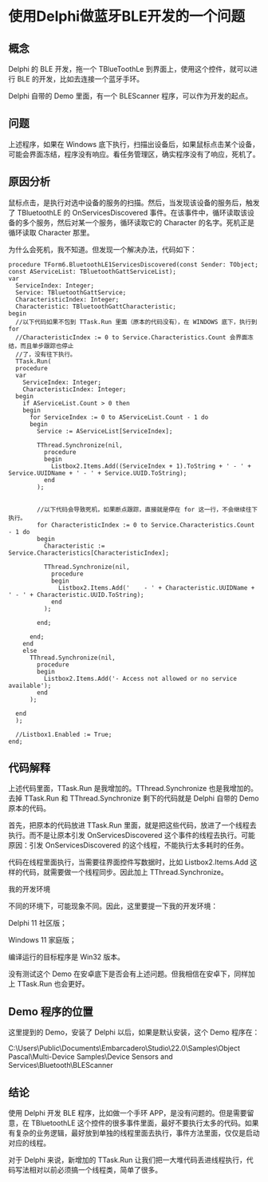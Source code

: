 # 使用Delphi做蓝牙BLE开发的一个问题
## 概念
Delphi 的 BLE 开发，拖一个 TBlueToothLe 到界面上，使用这个控件，就可以进行 BLE 的开发，比如去连接一个蓝牙手环。

Delphi 自带的 Demo 里面，有一个 BLEScanner 程序，可以作为开发的起点。

## 问题
上述程序，如果在 Windows 底下执行，扫描出设备后，如果鼠标点击某个设备，可能会界面冻结，程序没有响应。看任务管理区，确实程序没有了响应，死机了。

## 原因分析
鼠标点击，是执行对选中设备的服务的扫描。然后，当发现该设备的服务后，触发了 TBluetoothLE 的 OnServicesDiscovered 事件。在该事件中，循环读取该设备的多个服务，然后对某一个服务，循环读取它的 Character 的名字。死机正是循环读取 Character 那里。

为什么会死机，我不知道。但发现一个解决办法，代码如下：
~~~
procedure TForm6.BluetoothLE1ServicesDiscovered(const Sender: TObject; const AServiceList: TBluetoothGattServiceList);
var
  ServiceIndex: Integer;
  Service: TBluetoothGattService;
  CharacteristicIndex: Integer;
  Characteristic: TBluetoothGattCharacteristic;
begin
  //以下代码如果不包到 TTask.Run 里面（原本的代码没有），在 WINDOWS 底下，执行到 for 
  //CharacteristicIndex := 0 to Service.Characteristics.Count 会界面冻结，而且单步跟踪也停止 
  //了，没有往下执行。
  TTask.Run(  
  procedure
  var
    ServiceIndex: Integer;
    CharacteristicIndex: Integer;
  begin
    if AServiceList.Count > 0 then
    begin
      for ServiceIndex := 0 to AServiceList.Count - 1 do
      begin
        Service := AServiceList[ServiceIndex];
 
        TThread.Synchronize(nil,
          procedure
          begin
            Listbox2.Items.Add((ServiceIndex + 1).ToString + ' - ' + Service.UUIDName + ' - ' + Service.UUID.ToString);
          end
        );
 
 
        //以下代码会导致死机，如果断点跟踪，直接就是停在 for 这一行，不会继续往下执行。
        for CharacteristicIndex := 0 to Service.Characteristics.Count - 1 do
        begin
          Characteristic := Service.Characteristics[CharacteristicIndex];
 
          TThread.Synchronize(nil,
            procedure
            begin
              Listbox2.Items.Add('    - ' + Characteristic.UUIDName + ' - ' + Characteristic.UUID.ToString);
            end
          );
 
        end;
 
      end;
    end
    else
      TThread.Synchronize(nil,
        procedure
        begin
          Listbox2.Items.Add('- Access not allowed or no service available');
        end
      );
 
  end
  );
 
  //Listbox1.Enabled := True;
end;
~~~

## 代码解释
上述代码里面，TTask.Run 是我增加的。TThread.Synchronize 也是我增加的。去掉 TTask.Run 和 TThread.Synchronize 剩下的代码就是 Delphi 自带的 Demo 原本的代码。

首先，把原本的代码放进 TTask.Run 里面，就是把这些代码，放进了一个线程去执行。而不是让原本引发 OnServicesDiscovered 这个事件的线程去执行。可能原因：引发 OnServicesDiscovered 的这个线程，不能执行太多耗时的任务。

代码在线程里面执行，当需要往界面控件写数据时，比如 Listbox2.Items.Add 这样的代码，就需要做一个线程同步。因此加上  TThread.Synchronize。

我的开发环境

不同的环境下，可能现象不同。因此，这里要提一下我的开发环境：

Delphi 11 社区版；

Windows 11 家庭版；

编译运行的目标程序是 Win32 版本。

没有测试这个 Demo 在安卓底下是否会有上述问题。但我相信在安卓下，同样加上 TTask.Run 也会更好。

## Demo 程序的位置
这里提到的 Demo，安装了 Delphi 以后，如果是默认安装，这个 Demo 程序在：

C:\Users\Public\Documents\Embarcadero\Studio\22.0\Samples\Object Pascal\Multi-Device Samples\Device Sensors and Services\Bluetooth\BLEScanner

## 结论
使用 Delphi 开发 BLE 程序，比如做一个手环 APP，是没有问题的。但是需要留意，在 TBluetoothLE 这个控件的很多事件里面，最好不要执行太多的代码。如果有复杂的业务逻辑，最好放到单独的线程里面去执行，事件方法里面，仅仅是启动对应的线程。

对于 Delphi 来说，新增加的 TTask.Run 让我们把一大堆代码丢进线程执行，代码写法相对以前必须搞一个线程类，简单了很多。
